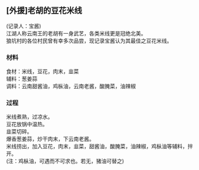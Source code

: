 ## [外援]老胡的豆花米线
(记录人：宝酱)  
江湖人称云南王的老胡有一身武艺，各类米线更是冠绝北美。  
狼坑村的各位村民曾有幸多次品尝，现记录宝酱认为其最佳之豆花米线。

### 材料
食材：米线，豆花，肉末，韭菜  
辅料：葱姜蒜  
调料：云南甜酱油，鸡枞油，云南老酱，酸腌菜，油辣椒  

### 过程
米线煮熟，过凉水。  
豆花放锅中温热。  
韭菜切碎。    
爆香葱姜蒜，炒干肉末，下云南老酱。  
米线捞出，加入豆花，肉末，韭菜，甜酱油，酸腌菜，油辣椒，鸡枞油等辅料，拌开。  
(注：鸡枞油，可遇而不可求也。若无，猪油可替之)
